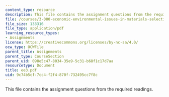 ```yaml
---
content_type: resource
description: This file contains the assignment questions from the required readings.
file: /courses/3-080-economic-environmental-issues-in-materials-selection-fall-2005/9c74b5cf7cc4f2f4870f732495cc7f8c_ee3.pdf
file_size: 133316
file_type: application/pdf
learning_resource_types:
- Assignments
license: https://creativecommons.org/licenses/by-nc-sa/4.0/
ocw_type: OCWFile
parent_title: Assignments
parent_type: CourseSection
parent_uid: 098e5c47-8034-35e9-5c31-b68f1c17d7aa
resourcetype: Document
title: ee3.pdf
uid: 9c74b5cf-7cc4-f2f4-870f-732495cc7f8c
---
```

This file contains the assignment questions from the required readings.